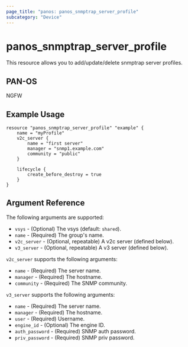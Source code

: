 ```yaml
---
page_title: "panos: panos_snmptrap_server_profile"
subcategory: "Device"
---
```


# panos_snmptrap_server_profile

This resource allows you to add/update/delete snmptrap server profiles.


## PAN-OS

NGFW


## Example Usage

```hcl
resource "panos_snmptrap_server_profile" "example" {
    name = "myProfile"
    v2c_server {
        name = "first server"
        manager = "snmp1.example.com"
        community = "public"
    }

    lifecycle {
        create_before_destroy = true
    }
}
```

## Argument Reference

The following arguments are supported:

* `vsys` - (Optional) The vsys (default: `shared`).
* `name` - (Required) The group's name.
* `v2c_server` - (Optional, repeatable) A v2c server (defined below).
* `v3_server` - (Optional, repeatable) A v3 server (defined below).

`v2c_server` supports the following arguments:

* `name` - (Required) The server name.
* `manager` - (Required) The hostname.
* `community` - (Required) The SNMP community.

`v3_server` supports the following arguments:

* `name` - (Required) The server name.
* `manager` - (Required) The hostname.
* `user` - (Required) Username.
* `engine_id` - (Optional) The engine ID.
* `auth_password` - (Required) SNMP auth password.
* `priv_password` - (Required) SNMP priv password.
